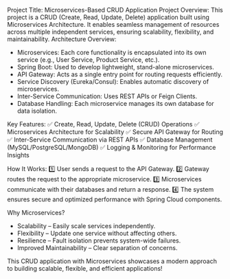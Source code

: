 Project Title: Microservices-Based CRUD Application
Project Overview:
This project is a CRUD (Create, Read, Update, Delete) application built using Microservices Architecture. It enables seamless management of resources across multiple independent services, ensuring scalability, flexibility, and maintainability.
Architecture Overview:
- Microservices: Each core functionality is encapsulated into its own service (e.g., User Service, Product Service, etc.).
- Spring Boot: Used to develop lightweight, stand-alone microservices.
- API Gateway: Acts as a single entry point for routing requests efficiently.
- Service Discovery (Eureka/Consul): Enables automatic discovery of microservices.
- Inter-Service Communication: Uses REST APIs or Feign Clients.
- Database Handling: Each microservice manages its own database for data isolation.

Key Features:
✅ Create, Read, Update, Delete (CRUD) Operations
✅ Microservices Architecture for Scalability
✅ Secure API Gateway for Routing
✅ Inter-Service Communication via REST APIs
✅ Database Management (MySQL/PostgreSQL/MongoDB)
✅ Logging & Monitoring for Performance Insights

How It Works:
1️⃣ User sends a request to the API Gateway.
2️⃣ Gateway routes the request to the appropriate microservice.
3️⃣ Microservices communicate with their databases and return a response.
4️⃣ The system ensures secure and optimized performance with Spring Cloud components.

Why Microservices?
- Scalability – Easily scale services independently.
- Flexibility – Update one service without affecting others.
- Resilience – Fault isolation prevents system-wide failures.
- Improved Maintainability – Clear separation of concerns.


This CRUD application with Microservices showcases a modern approach to building scalable, flexible, and efficient applications! 

